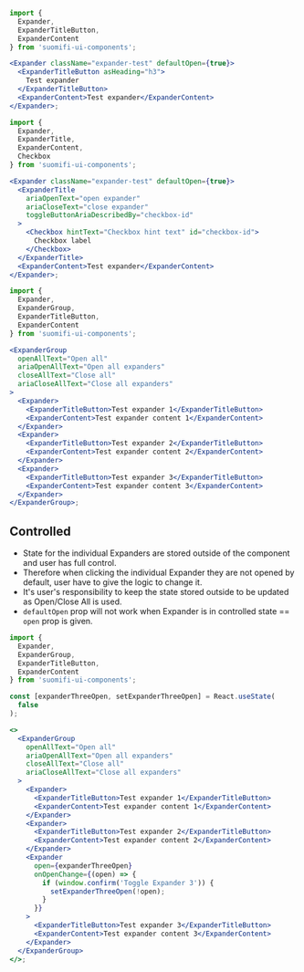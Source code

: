 ```jsx
import {
  Expander,
  ExpanderTitleButton,
  ExpanderContent
} from 'suomifi-ui-components';

<Expander className="expander-test" defaultOpen={true}>
  <ExpanderTitleButton asHeading="h3">
    Test expander
  </ExpanderTitleButton>
  <ExpanderContent>Test expander</ExpanderContent>
</Expander>;
```

```jsx
import {
  Expander,
  ExpanderTitle,
  ExpanderContent,
  Checkbox
} from 'suomifi-ui-components';

<Expander className="expander-test" defaultOpen={true}>
  <ExpanderTitle
    ariaOpenText="open expander"
    ariaCloseText="close expander"
    toggleButtonAriaDescribedBy="checkbox-id"
  >
    <Checkbox hintText="Checkbox hint text" id="checkbox-id">
      Checkbox label
    </Checkbox>
  </ExpanderTitle>
  <ExpanderContent>Test expander</ExpanderContent>
</Expander>;
```

```jsx
import {
  Expander,
  ExpanderGroup,
  ExpanderTitleButton,
  ExpanderContent
} from 'suomifi-ui-components';

<ExpanderGroup
  openAllText="Open all"
  ariaOpenAllText="Open all expanders"
  closeAllText="Close all"
  ariaCloseAllText="Close all expanders"
>
  <Expander>
    <ExpanderTitleButton>Test expander 1</ExpanderTitleButton>
    <ExpanderContent>Test expander content 1</ExpanderContent>
  </Expander>
  <Expander>
    <ExpanderTitleButton>Test expander 2</ExpanderTitleButton>
    <ExpanderContent>Test expander content 2</ExpanderContent>
  </Expander>
  <Expander>
    <ExpanderTitleButton>Test expander 3</ExpanderTitleButton>
    <ExpanderContent>Test expander content 3</ExpanderContent>
  </Expander>
</ExpanderGroup>;
```

## Controlled

- State for the individual Expanders are stored outside of the component and user has full control.
- Therefore when clicking the individual Expander they are not opened by default, user have to give the logic to change it.
- It's user's responsibility to keep the state stored outside to be updated as Open/Close All is used.
- `defaultOpen` prop will not work when Expander is in controlled state == `open` prop is given.

```jsx
import {
  Expander,
  ExpanderGroup,
  ExpanderTitleButton,
  ExpanderContent
} from 'suomifi-ui-components';

const [expanderThreeOpen, setExpanderThreeOpen] = React.useState(
  false
);

<>
  <ExpanderGroup
    openAllText="Open all"
    ariaOpenAllText="Open all expanders"
    closeAllText="Close all"
    ariaCloseAllText="Close all expanders"
  >
    <Expander>
      <ExpanderTitleButton>Test expander 1</ExpanderTitleButton>
      <ExpanderContent>Test expander content 1</ExpanderContent>
    </Expander>
    <Expander>
      <ExpanderTitleButton>Test expander 2</ExpanderTitleButton>
      <ExpanderContent>Test expander content 2</ExpanderContent>
    </Expander>
    <Expander
      open={expanderThreeOpen}
      onOpenChange={(open) => {
        if (window.confirm('Toggle Expander 3')) {
          setExpanderThreeOpen(!open);
        }
      }}
    >
      <ExpanderTitleButton>Test expander 3</ExpanderTitleButton>
      <ExpanderContent>Test expander content 3</ExpanderContent>
    </Expander>
  </ExpanderGroup>
</>;
```
